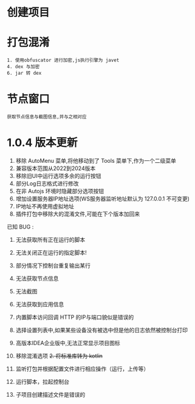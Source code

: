 # 创建项目
# 打包混淆
    1. 使用obfuscator 进行加密,js执行引擎为 javet
    4. dex 与加密
    6. jar 转 dex
# 节点窗口
    获取节点信息与截图信息,并与之相对应

# 1.0.4 版本更新
1. 移除 AutoMenu 菜单,将他移动到了 Tools 菜单下,作为一个二级菜单
2. 兼容版本范围从2022到2024版本
3. 移除旧UI中运行选项多余的运行按钮
4. 部分Log日志格式进行修改
5. 在非 Autojs 环境时隐藏部分选项按钮
6. 增加设置服务器IP地址选项(WS服务器监听地址默认为 127.0.0.1 不可变更)
7. IP地址不再使用虚拟地址
8. 插件打包中移除大的混淆文件,可能在下个版本加回来

已知 BUG :
1. 无法获取所有正在运行的脚本
2. 无法关闭正在运行的指定脚本!

3. 部分情况下控制台重复输出某行
4. 无法获取节点信息
5. 无法截图
6. 无法获取到应用信息
7. 内置脚本访问回调 HTTP 的IP与端口貌似是错误的

8. 选择设置列表中,如果某些设备没有被选中但是他的日志依然被控制台打印
9. 高版本IDEA企业版中,无法正常显示项目图标

1. 移除混淆选项
~~2. 将标准库转为 kotlin~~
3. 监听打包并根据配置文件进行相应操作（运行，上传等）
4. 运行脚本，拉起控制台
5. 子项目创建描述文件是错误的
